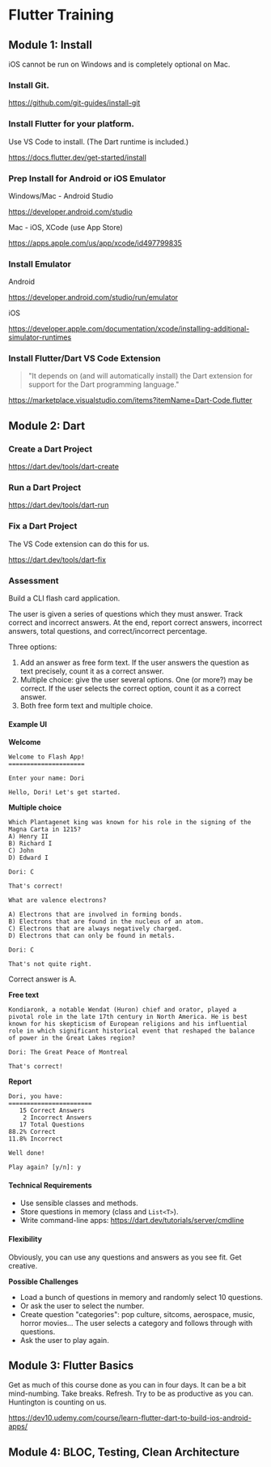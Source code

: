 # Flutter Training

## Module 1: Install

iOS cannot be run on Windows and is completely optional on Mac.

### Install Git.

https://github.com/git-guides/install-git

### Install Flutter for your platform. 

Use VS Code to install. (The Dart runtime is included.)

https://docs.flutter.dev/get-started/install

### Prep Install for Android or iOS Emulator

Windows/Mac - Android Studio

https://developer.android.com/studio

Mac - iOS, XCode (use App Store)

https://apps.apple.com/us/app/xcode/id497799835 

### Install Emulator

Android

https://developer.android.com/studio/run/emulator

iOS

https://developer.apple.com/documentation/xcode/installing-additional-simulator-runtimes

### Install Flutter/Dart VS Code Extension

> "It depends on (and will automatically install) the Dart extension for support for the Dart programming language."

https://marketplace.visualstudio.com/items?itemName=Dart-Code.flutter

## Module 2: Dart

### Create a Dart Project

https://dart.dev/tools/dart-create

### Run a Dart Project

https://dart.dev/tools/dart-run

### Fix a Dart Project

The VS Code extension can do this for us.

https://dart.dev/tools/dart-fix

### Assessment

Build a CLI flash card application. 

The user is given a series of questions which they must answer. Track correct and incorrect answers. At the end, report correct answers, incorrect answers, total questions, and correct/incorrect percentage.

Three options:
1. Add an answer as free form text. If the user answers the question as text precisely, count it as a correct answer.
2. Multiple choice: give the user several options. One (or more?) may be correct. If the user selects the correct option, count it as a correct answer.
3. Both free form text and multiple choice.

#### Example UI

**Welcome**

```
Welcome to Flash App!
=====================

Enter your name: Dori

Hello, Dori! Let's get started.
```

**Multiple choice**

```
Which Plantagenet king was known for his role in the signing of the Magna Carta in 1215?
A) Henry II
B) Richard I
C) John
D) Edward I

Dori: C

That's correct!
```

```
What are valence electrons?

A) Electrons that are involved in forming bonds.
B) Electrons that are found in the nucleus of an atom.
C) Electrons that are always negatively charged.
D) Electrons that can only be found in metals.

Dori: C

That's not quite right.
```

Correct answer is A.

**Free text**

```
Kondiaronk, a notable Wendat (Huron) chief and orator, played a pivotal role in the late 17th century in North America. He is best known for his skepticism of European religions and his influential role in which significant historical event that reshaped the balance of power in the Great Lakes region?

Dori: The Great Peace of Montreal

That's correct!
```

**Report**

```
Dori, you have:
=======================
   15 Correct Answers
    2 Incorrect Answers
   17 Total Questions
88.2% Correct
11.8% Incorrect

Well done!

Play again? [y/n]: y
```

#### Technical Requirements

- Use sensible classes and methods.
- Store questions in memory (class and `List<T>`).
- Write command-line apps: https://dart.dev/tutorials/server/cmdline

#### Flexibility

Obviously, you can use any questions and answers as you see fit. Get creative.

**Possible Challenges**

- Load a bunch of questions in memory and randomly select 10 questions.
- Or ask the user to select the number.
- Create question "categories": pop culture, sitcoms, aerospace, music, horror movies... The user selects a category and follows through with questions.
- Ask the user to play again.

## Module 3: Flutter Basics

Get as much of this course done as you can in four days. It can be a bit mind-numbing. Take breaks. Refresh. Try to be as productive as you can. Huntington is counting on us.

https://dev10.udemy.com/course/learn-flutter-dart-to-build-ios-android-apps/

## Module 4: BLOC, Testing, Clean Architecture

